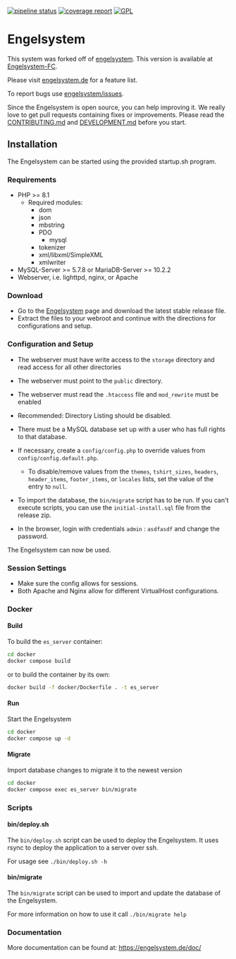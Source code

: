 [![pipeline status](https://chaos.expert/engelsystem/engelsystem/badges/main/pipeline.svg)](https://chaos.expert/engelsystem/engelsystem/commits/main)
[![coverage report](https://chaos.expert/engelsystem/engelsystem/badges/main/coverage.svg)](https://chaos.expert/engelsystem/engelsystem/commits/main)
[![GPL](https://img.shields.io/github/license/engelsystem/engelsystem.svg?maxAge=2592000)](LICENSE)

# Engelsystem
This system was forked off of [engelsystem](https://github.com/engelsystem/engelsystem/). This version is available at [Engelsystem-FC](https://github.com/chipuni/engelsystem).

Please visit [engelsystem.de](https://engelsystem.de) for a feature list.

To report bugs use [engelsystem/issues](https://github.com/engelsystem/engelsystem/issues).

Since the Engelsystem is open source, you can help improving it.
We really love to get pull requests containing fixes or improvements.
Please read the [CONTRIBUTING.md](CONTRIBUTING.md) and [DEVELOPMENT.md](DEVELOPMENT.md) before you start.

## Installation
The Engelsystem can be started using the provided startup.sh program.

### Requirements
 * PHP >= 8.1
   * Required modules:
     * dom
     * json
     * mbstring
     * PDO
       * mysql
     * tokenizer
     * xml/libxml/SimpleXML
     * xmlwriter
 * MySQL-Server >= 5.7.8 or MariaDB-Server >= 10.2.2
 * Webserver, i.e. lighttpd, nginx, or Apache

### Download
* Go to the [Engelsystem](https://github.com/chipuni/engelsystem) page and download the latest stable release file.
 * Extract the files to your webroot and continue with the directions for configurations and setup.

### Configuration and Setup
 * The webserver must have write access to the `storage` directory and read access for all other directories
 * The webserver must point to the `public` directory.
 * The webserver must read the `.htaccess` file and `mod_rewrite` must be enabled

 * Recommended: Directory Listing should be disabled.
 * There must be a MySQL database set up with a user who has full rights to that database.
 * If necessary, create a `config/config.php` to override values from `config/config.default.php`.
   * To disable/remove values from the `themes`, `tshirt_sizes`, `headers`, `header_items`, `footer_items`, or `locales` lists, set the value of the entry to `null`.
 * To import the database, the `bin/migrate` script has to be run. If you can't execute scripts, you can use the `initial-install.sql` file from the release zip.
 * In the browser, login with credentials `admin` : `asdfasdf` and change the password.

The Engelsystem can now be used.

### Session Settings
 * Make sure the config allows for sessions.
 * Both Apache and Nginx allow for different VirtualHost configurations.

### Docker
#### Build
To build the `es_server` container:
```bash
cd docker
docker compose build
```

or to build the container by its own:
```bash
docker build -f docker/Dockerfile . -t es_server
```

#### Run
Start the Engelsystem
```bash
cd docker
docker compose up -d
```

#### Migrate
Import database changes to migrate it to the newest version
```bash
cd docker
docker compose exec es_server bin/migrate
```

### Scripts
#### bin/deploy.sh
The `bin/deploy.sh` script can be used to deploy the Engelsystem. It uses rsync to deploy the application to a server over ssh.

For usage see `./bin/deploy.sh -h`

#### bin/migrate
The `bin/migrate` script can be used to import and update the database of the Engelsystem.

For more information on how to use it call `./bin/migrate help`

### Documentation

More documentation can be found at: https://engelsystem.de/doc/
